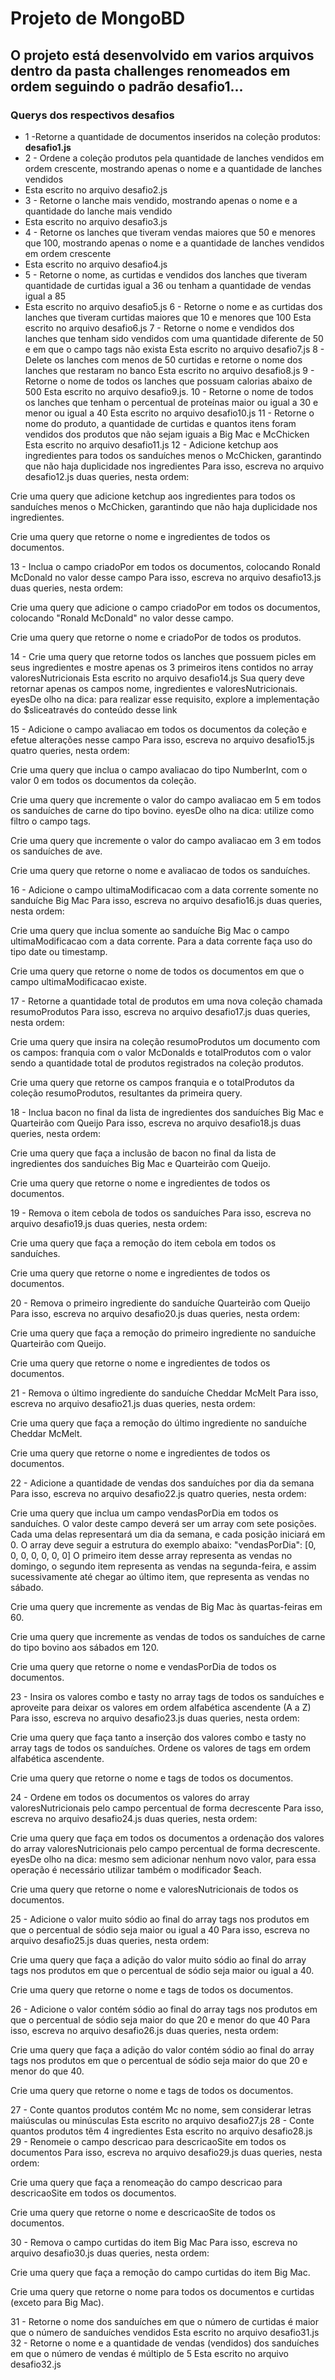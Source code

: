 # Projeto de MongoBD
## O projeto está desenvolvido em varios arquivos dentro da pasta challenges renomeados em ordem seguindo o padrão desafio1...
### Querys dos respectivos desafios
- 1 -Retorne a quantidade de documentos inseridos na coleção produtos: **desafio1.js**
- 2 - Ordene a coleção produtos pela quantidade de lanches vendidos em ordem crescente, mostrando apenas o nome e a quantidade de lanches vendidos
- Esta escrito no arquivo desafio2.js
- 3 - Retorne o lanche mais vendido, mostrando apenas o nome e a quantidade do lanche mais vendido
- Esta escrito no arquivo desafio3.js
- 4 - Retorne os lanches que tiveram vendas maiores que 50 e menores que 100, mostrando apenas o nome e a quantidade de lanches vendidos em ordem crescente
- Esta escrito no arquivo desafio4.js
- 5 - Retorne o nome, as curtidas e vendidos dos lanches que tiveram quantidade de curtidas igual a 36 ou tenham a quantidade de vendas igual a 85
- Esta escrito no arquivo desafio5.js
6 - Retorne o nome e as curtidas dos lanches que tiveram curtidas maiores que 10 e menores que 100
Esta escrito no arquivo desafio6.js
7 - Retorne o nome e vendidos dos lanches que tenham sido vendidos com uma quantidade diferente de 50 e em que o campo tags não exista
Esta escrito no arquivo desafio7.js
8 - Delete os lanches com menos de 50 curtidas e retorne o nome dos lanches que restaram no banco
Esta escrito no arquivo desafio8.js
9 - Retorne o nome de todos os lanches que possuam calorias abaixo de 500
Esta escrito no arquivo desafio9.js.
10 - Retorne o nome de todos os lanches que tenham o percentual de proteínas maior ou igual a 30 e menor ou igual a 40
Esta escrito no arquivo desafio10.js
11 - Retorne o nome do produto, a quantidade de curtidas e quantos itens foram vendidos dos produtos que não sejam iguais a Big Mac e McChicken
Esta escrito no arquivo desafio11.js
12 - Adicione ketchup aos ingredientes para todos os sanduíches menos o McChicken, garantindo que não haja duplicidade nos ingredientes
Para isso, escreva no arquivo desafio12.js duas queries, nesta ordem:

Crie uma query que adicione ketchup aos ingredientes para todos os sanduíches menos o McChicken, garantindo que não haja duplicidade nos ingredientes.

Crie uma query que retorne o nome e ingredientes de todos os documentos.

13 - Inclua o campo criadoPor em todos os documentos, colocando Ronald McDonald no valor desse campo
Para isso, escreva no arquivo desafio13.js duas queries, nesta ordem:

Crie uma query que adicione o campo criadoPor em todos os documentos, colocando "Ronald McDonald" no valor desse campo.

Crie uma query que retorne o nome e criadoPor de todos os produtos.

14 - Crie uma query que retorne todos os lanches que possuem picles em seus ingredientes e mostre apenas os 3 primeiros itens contidos no array valoresNutricionais
Esta escrito no arquivo desafio14.js
Sua query deve retornar apenas os campos nome, ingredientes e valoresNutricionais.
eyesDe olho na dica: para realizar esse requisito, explore a implementação do $sliceatravés do conteúdo desse link

15 - Adicione o campo avaliacao em todos os documentos da coleção e efetue alterações nesse campo
Para isso, escreva no arquivo desafio15.js quatro queries, nesta ordem:

Crie uma query que inclua o campo avaliacao do tipo NumberInt, com o valor 0 em todos os documentos da coleção.

Crie uma query que incremente o valor do campo avaliacao em 5 em todos os sanduíches de carne do tipo bovino. eyesDe olho na dica: utilize como filtro o campo tags.

Crie uma query que incremente o valor do campo avaliacao em 3 em todos os sanduíches de ave.

Crie uma query que retorne o nome e avaliacao de todos os sanduíches.

16 - Adicione o campo ultimaModificacao com a data corrente somente no sanduíche Big Mac
Para isso, escreva no arquivo desafio16.js duas queries, nesta ordem:

Crie uma query que inclua somente ao sanduíche Big Mac o campo ultimaModificacao com a data corrente. Para a data corrente faça uso do tipo date ou timestamp.

Crie uma query que retorne o nome de todos os documentos em que o campo ultimaModificacao existe.

17 - Retorne a quantidade total de produtos em uma nova coleção chamada resumoProdutos
Para isso, escreva no arquivo desafio17.js duas queries, nesta ordem:

Crie uma query que insira na coleção resumoProdutos um documento com os campos: franquia com o valor McDonalds e totalProdutos com o valor sendo a quantidade total de produtos registrados na coleção produtos.

Crie uma query que retorne os campos franquia e o totalProdutos da coleção resumoProdutos, resultantes da primeira query.

18 - Inclua bacon no final da lista de ingredientes dos sanduíches Big Mac e Quarteirão com Queijo
Para isso, escreva no arquivo desafio18.js duas queries, nesta ordem:

Crie uma query que faça a inclusão de bacon no final da lista de ingredientes dos sanduíches Big Mac e Quarteirão com Queijo.

Crie uma query que retorne o nome e ingredientes de todos os documentos.

19 - Remova o item cebola de todos os sanduíches
Para isso, escreva no arquivo desafio19.js duas queries, nesta ordem:

Crie uma query que faça a remoção do item cebola em todos os sanduíches.

Crie uma query que retorne o nome e ingredientes de todos os documentos.

20 - Remova o primeiro ingrediente do sanduíche Quarteirão com Queijo
Para isso, escreva no arquivo desafio20.js duas queries, nesta ordem:

Crie uma query que faça a remoção do primeiro ingrediente no sanduíche Quarteirão com Queijo.

Crie uma query que retorne o nome e ingredientes de todos os documentos.

21 - Remova o último ingrediente do sanduíche Cheddar McMelt
Para isso, escreva no arquivo desafio21.js duas queries, nesta ordem:

Crie uma query que faça a remoção do último ingrediente no sanduíche Cheddar McMelt.

Crie uma query que retorne o nome e ingredientes de todos os documentos.

22 - Adicione a quantidade de vendas dos sanduíches por dia da semana
Para isso, escreva no arquivo desafio22.js quatro queries, nesta ordem:

Crie uma query que inclua um campo vendasPorDia em todos os sanduíches. O valor deste campo deverá ser um array com sete posições. Cada uma delas representará um dia da semana, e cada posição iniciará em 0. O array deve seguir a estrutura do exemplo abaixo:
"vendasPorDia": [0, 0, 0, 0, 0, 0, 0]
O primeiro item desse array representa as vendas no domingo, o segundo item representa as vendas na segunda-feira, e assim sucessivamente até chegar ao último item, que representa as vendas no sábado.

Crie uma query que incremente as vendas de Big Mac às quartas-feiras em 60.

Crie uma query que incremente as vendas de todos os sanduíches de carne do tipo bovino aos sábados em 120.

Crie uma query que retorne o nome e vendasPorDia de todos os documentos.

23 - Insira os valores combo e tasty no array tags de todos os sanduíches e aproveite para deixar os valores em ordem alfabética ascendente (A a Z)
Para isso, escreva no arquivo desafio23.js duas queries, nesta ordem:

Crie uma query que faça tanto a inserção dos valores combo e tasty no array tags de todos os sanduíches. Ordene os valores de tags em ordem alfabética ascendente.

Crie uma query que retorne o nome e tags de todos os documentos.

24 - Ordene em todos os documentos os valores do array valoresNutricionais pelo campo percentual de forma decrescente
Para isso, escreva no arquivo desafio24.js duas queries, nesta ordem:

Crie uma query que faça em todos os documentos a ordenação dos valores do array valoresNutricionais pelo campo percentual de forma decrescente. eyesDe olho na dica: mesmo sem adicionar nenhum novo valor, para essa operação é necessário utilizar também o modificador $each.

Crie uma query que retorne o nome e valoresNutricionais de todos os documentos.

25 - Adicione o valor muito sódio ao final do array tags nos produtos em que o percentual de sódio seja maior ou igual a 40
Para isso, escreva no arquivo desafio25.js duas queries, nesta ordem:

Crie uma query que faça a adição do valor muito sódio ao final do array tags nos produtos em que o percentual de sódio seja maior ou igual a 40.

Crie uma query que retorne o nome e tags de todos os documentos.

26 - Adicione o valor contém sódio ao final do array tags nos produtos em que o percentual de sódio seja maior do que 20 e menor do que 40
Para isso, escreva no arquivo desafio26.js duas queries, nesta ordem:

Crie uma query que faça a adição do valor contém sódio ao final do array tags nos produtos em que o percentual de sódio seja maior do que 20 e menor do que 40.

Crie uma query que retorne o nome e tags de todos os documentos.

27 - Conte quantos produtos contém Mc no nome, sem considerar letras maiúsculas ou minúsculas
Esta escrito no arquivo desafio27.js
28 - Conte quantos produtos têm 4 ingredientes
Esta escrito no arquivo desafio28.js
29 - Renomeie o campo descricao para descricaoSite em todos os documentos
Para isso, escreva no arquivo desafio29.js duas queries, nesta ordem:

Crie uma query que faça a renomeação do campo descricao para descricaoSite em todos os documentos.

Crie uma query que retorne o nome e descricaoSite de todos os documentos.

30 - Remova o campo curtidas do item Big Mac
Para isso, escreva no arquivo desafio30.js duas queries, nesta ordem:

Crie uma query que faça a remoção do campo curtidas do item Big Mac.

Crie uma query que retorne o nome para todos os documentos e curtidas (exceto para Big Mac).

31 - Retorne o nome dos sanduíches em que o número de curtidas é maior que o número de sanduíches vendidos
Esta escrito no arquivo desafio31.js
32 - Retorne o nome e a quantidade de vendas (vendidos) dos sanduíches em que o número de vendas é múltiplo de 5
Esta escrito no arquivo desafio32.js
